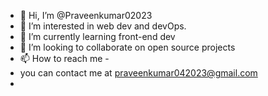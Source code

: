 - 👋 Hi, I’m @Praveenkumar02023
- 👀 I’m interested in web dev and devOps.
- 🌱 I’m currently learning front-end dev
- 💞️ I’m looking to collaborate on open source projects
- 📫 How to reach me -
-  you can contact me at praveenkumar042023@gmail.com
-  

<!---
Praveenkumar02023/Praveenkumar02023 is a ✨ special ✨ repository because its `README.md` (this file) appears on your GitHub profile.
You can click the Preview link to take a look at your changes.
--->
